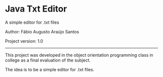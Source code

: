 # Java Txt Editor
A simple editor for .txt files

Author: Fábio Augusto Araújo Santos

Project version: 1.0

---

This project was developed in the object orientation programming class in college as a final evaluation of the subject.

The idea is to be a simple editor for .txt files.
